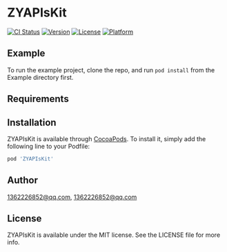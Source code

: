 # ZYAPIsKit

[![CI Status](https://img.shields.io/travis/1362226852@qq.com/ZYAPIsKit.svg?style=flat)](https://travis-ci.org/1362226852@qq.com/ZYAPIsKit)
[![Version](https://img.shields.io/cocoapods/v/ZYAPIsKit.svg?style=flat)](https://cocoapods.org/pods/ZYAPIsKit)
[![License](https://img.shields.io/cocoapods/l/ZYAPIsKit.svg?style=flat)](https://cocoapods.org/pods/ZYAPIsKit)
[![Platform](https://img.shields.io/cocoapods/p/ZYAPIsKit.svg?style=flat)](https://cocoapods.org/pods/ZYAPIsKit)

## Example

To run the example project, clone the repo, and run `pod install` from the Example directory first.

## Requirements

## Installation

ZYAPIsKit is available through [CocoaPods](https://cocoapods.org). To install
it, simply add the following line to your Podfile:

```ruby
pod 'ZYAPIsKit'
```

## Author

1362226852@qq.com, 1362226852@qq.com

## License

ZYAPIsKit is available under the MIT license. See the LICENSE file for more info.
